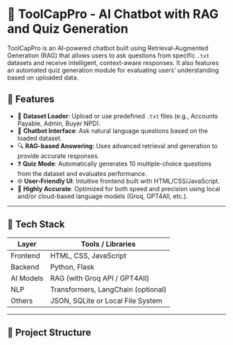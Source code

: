 # 🤖 ToolCapPro - AI Chatbot with RAG and Quiz Generation

ToolCapPro is an AI-powered chatbot built using Retrieval-Augmented Generation (RAG) that allows users to ask questions from specific `.txt` datasets and receive intelligent, context-aware responses. It also features an automated quiz generation module for evaluating users’ understanding based on uploaded data.

## 🧠 Features

- 📁 **Dataset Loader**: Upload or use predefined `.txt` files (e.g., Accounts Payable, Admin, Buyer NPD).
- 💬 **Chatbot Interface**: Ask natural language questions based on the loaded dataset.
- 🔍 **RAG-based Answering**: Uses advanced retrieval and generation to provide accurate responses.
- ❓ **Quiz Mode**: Automatically generates 10 multiple-choice questions from the dataset and evaluates performance.
- 🌐 **User-Friendly UI**: Intuitive frontend built with HTML/CSS/JavaScript.
- 🧪 **Highly Accurate**: Optimized for both speed and precision using local and/or cloud-based language models (Groq, GPT4All, etc.).

---

## 🚀 Tech Stack

| Layer      | Tools / Libraries                      |
|------------|----------------------------------------|
| Frontend   | HTML, CSS, JavaScript                  |
| Backend    | Python, Flask                          |
| AI Models  | RAG (with Groq API / GPT4All)          |
| NLP        | Transformers, LangChain (optional)     |
| Others     | JSON, SQLite or Local File System      |

---

## 📁 Project Structure

